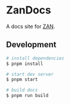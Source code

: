 # ZanDocs

A docs site for [ZAN](https://zan.top/).

## Development

```bash
# install dependencies
$ pnpm install

# start dev server
$ pnpm start

# build docs
$ pnpm run build
```
